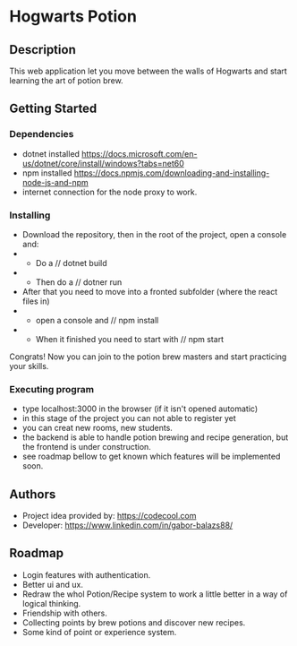 # Hogwarts Potion

## Description

This web application let you move between the walls of Hogwarts and start learning the art of potion brew.

## Getting Started

### Dependencies

* dotnet installed <https://docs.microsoft.com/en-us/dotnet/core/install/windows?tabs=net60>
* npm installed <https://docs.npmjs.com/downloading-and-installing-node-js-and-npm>
* internet connection for the node proxy to work.

### Installing

* Download the repository, then in the root of the project, open a console and:
* - Do a // dotnet build
* - Then do a // dotner run
* After that you need to move into a fronted subfolder (where the react files in)
* - open a console and // npm install
* - When it finished you need to start with // npm start

Congrats! Now you can join to the potion brew masters and start practicing your skills.

### Executing program

* type localhost:3000 in the browser (if it isn't opened automatic)
* in this stage of the project you can not able to register yet
* you can creat new rooms, new students.
* the backend is able to handle potion brewing and recipe generation, but the frontend is under construction.
* see roadmap bellow to get known which features will be implemented soon.

## Authors

* Project idea provided by: <https://codecool.com>
* Developer: <https://www.linkedin.com/in/gabor-balazs88/>

## Roadmap

* Login features with authentication.
* Better ui and ux.
* Redraw the whol Potion/Recipe system to work a little better in a way of logical thinking.
* Friendship with others.
* Collecting points by brew potions and discover new recipes.
* Some kind of point or experience system.